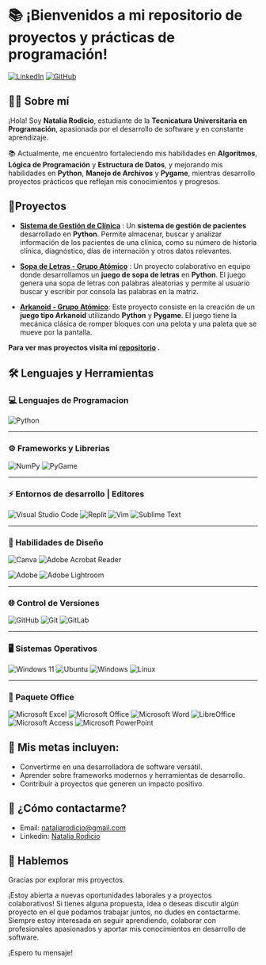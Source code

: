 # 📚 ¡Bienvenidos a mi repositorio de proyectos y prácticas de programación!

[![LinkedIn](https://img.shields.io/badge/linkedin-%230077B5.svg?style=for-the-badge&logo=linkedin&logoColor=white)](https://www.linkedin.com/in/nataliarodicio/)
[![GitHub](https://img.shields.io/badge/github-%23121011.svg?style=for-the-badge&logo=github&logoColor=white)](https://github.com/NataliaRodicio)

## 👩‍💻 Sobre mí

¡Hola! Soy **Natalia Rodicio**, estudiante de la **Tecnicatura Universitaria en Programación**, apasionada por el desarrollo de software y en constante aprendizaje. 

📚 Actualmente, me encuentro fortaleciendo mis habilidades en **Algoritmos**, **Lógica de Programación** y **Estructura de Datos**,  y mejorando mis habilidades en **Python**, **Manejo de Archivos** y **Pygame**, mientras desarrollo proyectos prácticos que reflejan mis conocimientos y progresos.

## 📂Proyectos

- **[Sistema de Gestión de Clínica](https://github.com/NataliaRodicio/GestionDeClinica)** : Un **sistema de gestión de pacientes** desarrollado en **Python**. Permite almacenar, buscar y analizar información de los pacientes de una clínica, como su número de historia clínica, diagnóstico, días de internación y otros datos relevantes.

- **[Sopa de Letras - Grupo Atómico](https://github.com/NataliaRodicio/SopaDeLetras_GrupoAtomico)** : Un proyecto colaborativo en equipo donde desarrollamos un **juego de sopa de letras** en **Python**. El juego genera una sopa de letras con palabras aleatorias y permite al usuario buscar y escribir por consola las palabras en la matriz.

- **[Arkanoid - Grupo Atómico](https://github.com/NataliaRodicio/Arkanoid_Grupo_Atomico)**: Este proyecto consiste en la creación de un **juego tipo Arkanoid** utilizando **Python** y **Pygame**. El juego tiene la mecánica clásica de romper bloques con una pelota y una paleta que se mueve por la pantalla.

**Para ver mas proyectos visita mi [repositorio](https://github.com/NataliaRodicio) .**

## 🛠️ Lenguajes y Herramientas
### 💻 Lenguajes de Programacion 

![Python](https://img.shields.io/badge/python-3670A0?style=for-the-badge&logo=python&logoColor=ffdd54)

---

### ⚙️ Frameworks y Librerias

![NumPy](https://img.shields.io/badge/numpy-%23013243.svg?style=for-the-badge&logo=numpy&logoColor=white)
![PyGame](https://img.shields.io/badge/PyGame-3776AB?style=for-the-badge&logo=python&logoColor=white)


---

### ⚡ Entornos de desarrollo | Editores

![Visual Studio Code](https://img.shields.io/badge/Visual%20Studio%20Code-0078d7.svg?style=for-the-badge&logo=visual-studio-code&logoColor=white)
![Replit](https://img.shields.io/badge/Replit-DD1200?style=for-the-badge&logo=Replit&logoColor=white)
![Vim](https://img.shields.io/badge/VIM-%2311AB00.svg?style=for-the-badge&logo=vim&logoColor=white)
![Sublime Text](https://img.shields.io/badge/sublime_text-%23575757.svg?style=for-the-badge&logo=sublime-text&logoColor=important)

---

### 🎨 Habilidades de Diseño

![Canva](https://img.shields.io/badge/Canva-%2300C4CC.svg?style=for-the-badge&logo=Canva&logoColor=white)
![Adobe Acrobat Reader](https://img.shields.io/badge/Adobe%20Acrobat%20Reader-EC1C24.svg?style=for-the-badge&logo=Adobe%20Acrobat%20Reader&logoColor=white)

![Adobe](https://img.shields.io/badge/adobe-%23FF0000.svg?style=for-the-badge&logo=adobe&logoColor=white)
![Adobe Lightroom](https://img.shields.io/badge/Adobe%20Lightroom-31A8FF.svg?style=for-the-badge&logo=Adobe%20Lightroom&logoColor=white)

---

### 🌐 Control de Versiones

![GitHub](https://img.shields.io/badge/github-%23121011.svg?style=for-the-badge&logo=github&logoColor=white)
![Git](https://img.shields.io/badge/git-%23F05033.svg?style=for-the-badge&logo=git&logoColor=white)
![GitLab](https://img.shields.io/badge/gitlab-%23181717.svg?style=for-the-badge&logo=gitlab&logoColor=white)

---

### 🖥️ Sistemas Operativos

![Windows 11](https://img.shields.io/badge/Windows%2011-%230079d5.svg?style=for-the-badge&logo=Windows%2011&logoColor=white)
![Ubuntu](https://img.shields.io/badge/Ubuntu-E95420?style=for-the-badge&logo=ubuntu&logoColor=white)
![Windows](https://img.shields.io/badge/Windows-0078D6?style=for-the-badge&logo=windows&logoColor=white)
![Linux](https://img.shields.io/badge/Linux-FCC624?style=for-the-badge&logo=linux&logoColor=black)

---

### 📑 Paquete Office

![Microsoft Excel](https://img.shields.io/badge/Microsoft_Excel-217346?style=for-the-badge&logo=microsoft-excel&logoColor=white)
![Microsoft Office](https://img.shields.io/badge/Microsoft_Office-D83B01?style=for-the-badge&logo=microsoft-office&logoColor=white)
![Microsoft Word](https://img.shields.io/badge/Microsoft_Word-2B579A?style=for-the-badge&logo=microsoft-word&logoColor=white)
![LibreOffice](https://img.shields.io/badge/LibreOffice-%2318A303?style=for-the-badge&logo=LibreOffice&logoColor=white)
![Microsoft Access](https://img.shields.io/badge/Microsoft_Access-A4373A?style=for-the-badge&logo=microsoft-access&logoColor=white)
![Microsoft PowerPoint](https://img.shields.io/badge/Microsoft_PowerPoint-B7472A?style=for-the-badge&logo=microsoft-powerpoint&logoColor=white)


## 🚀 Mis metas incluyen:
- Convertirme en una desarrolladora de software versátil.  
- Aprender sobre frameworks modernos y herramientas de desarrollo.  
- Contribuir a proyectos que generen un impacto positivo. 


## 📱 ¿Cómo contactarme?

- Email: [nataliarodicio@gmail.com](mailto:nataliarodicio@gmail.com)
- Linkedin: [Natalia Rodicio](https://www.linkedin.com/in/nataliarodicio/)

## 🤝 Hablemos

Gracias por explorar mis proyectos. 

¡Estoy abierta a nuevas oportunidades laborales y a proyectos colaborativos! Si tienes alguna propuesta, idea o deseas discutir algún proyecto en el que podamos trabajar juntos, no dudes en contactarme. Siempre estoy interesada en seguir aprendiendo, colaborar con profesionales apasionados y aportar mis conocimientos en desarrollo de software. 

¡Espero tu mensaje!
